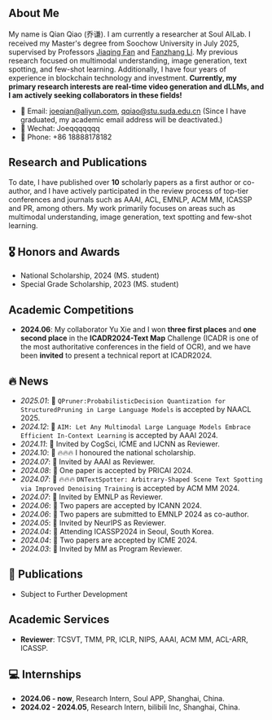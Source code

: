 ## About Me

My name is Qian Qiao (乔谦). I am currently a researcher at Soul AILab. I received my Master's degree from Soochow University in July 2025, supervised by Professors [Jiaqing Fan](https://scst.suda.edu.cn/4c/a2/c11250a543906/page.htm) and [Fanzhang Li](https://scst.suda.edu.cn/0e/e0/c11250a528096/page.htm). My previous research focused on multimodal understanding, image generation, text spotting, and few-shot learning. Additionally, I have four years of experience in blockchain technology and investment. **Currently, my primary research interests are real-time video generation and dLLMs, and I am actively seeking collaborators in these fields!**

<!-- <i style="color:#e74d3c">I will join [Weizhong Zhang](https://weizhonz.github.io/)'s team as a research assistant next year.</i>   -->

<!-- I am actively looking for a Ph.D. position or **research assistant (remote)** in 2025 Fall. Feel free to contact me if you are interested! -->
+ 📧 Email: [joeqian@aliyun.com](mailto:joeqian@aliyun.com), [qqiao@stu.suda.edu.cn](mailto:qqiao@stu.suda.edu.cn) (Since I have graduated, my academic email address will be deactivated.)
+ 💬 Wechat: Joeqqqqqqq
+ 📱 Phone: +86 18888178182

## Research and Publications
To date, I have published over **10** scholarly papers as a first author or co-author, and I have actively participated in the review process of top-tier conferences and journals such as AAAI, ACL, EMNLP, ACM MM, ICASSP and PR, among others. My work primarily focuses on areas such as multimodal understanding, image generation, text spotting and few-shot learning.

<!-- ## 📖 Educations-->
<!-- + Master, School of Computer Science and Technology, **Soochow University**, Suzhou, China.-->
<!-- + Bachelor,School of Computer Science and Technology, **Soochow University**, Suzhou, China.-->
## 🎖 Honors and Awards
<!-- - *2022.09* National Scholarships for Postgraduate Students. -->
- National Scholarship, 2024 (MS. student)
- Special Grade Scholarship, 2023 (MS. student)

## Academic Competitions
* **2024.06**: My collaborator Yu Xie and I won **three first places** and **one second place** in the **ICADR2024-Text Map** Challenge (ICADR is one of the most authoritative conferences in the field of OCR), and we have been **invited** to present a technical report at ICADR2024.

## 🔥 News
- *2025.01*: 🎉 `QPruner:ProbabilisticDecision Quantization for StructuredPruning in Large Language Models` is accepted by NAACL 2025.
- *2024.12*: 🎉 `AIM: Let Any Multimodal Large Language Models Embrace Efficient In-Context Learning` is accepted by AAAI 2024.
- *2024.11*: 🎉 Invited by CogSci, ICME and IJCNN as Reviewer.
- *2024.10*: 🎉 🔥🔥🔥 I honoured the national scholarship.
- *2024.07*: 🎉 Invited by AAAI as Reviewer.
- *2024.08*: 🎉 One paper is accepted by PRICAI 2024.
- *2024.07*: 🎉 🔥🔥🔥 `DNTextSpotter: Arbitrary-Shaped Scene Text Spotting via Improved Denoising Training` is accepted by ACM MM 2024.
- *2024.07*: 🎉 Invited by EMNLP as Reviewer.
- *2024.06*: 🎉 Two papers are accepted by ICANN 2024.
- *2024.06*: 🎉 Two papers are submitted to EMNLP 2024 as co-author.
- *2024.05*: 🎉 Invited by NeurIPS as Reviewer.
- *2024.04*: 🎉 Attending ICASSP2024 in Seoul, South Korea.
- *2024.04*: 🎉 Two papers are accepted by ICME 2024.
- *2024.03*: 🎉 Invited by MM as Program Reviewer.

## 📝 Publications
- Subject to Further Development
<!-- * Alleviating Hallucinations of Large Language Models through Induced Hallucinations [[paper]](https://arxiv.org/abs/2312.15710) [[repo]](https://github.com/HillZhang1999/icd) <img alt="GitHub Repo stars" src="https://img.shields.io/github/stars/hillzhang1999/icd?style=social"> [![](https://img.shields.io/badge/dynamic/json?label=citation&query=citationCount&url=https://api.semanticscholar.org/graph/v1/paper/3f915aab835cbfe69e7b2ea1c73b74ac8a2d384e?fields=citationCount)](https://www.semanticscholar.org/paper/3f915aab835cbfe69e7b2ea1c73b74ac8a2d384e)<br> 
**Yue Zhang**, Leyang Cui, Wei Bi, Shuming Shi. 2023. In **_Arxiv_**. -->

## Academic Services
* **Reviewer**: TCSVT, TMM, PR, ICLR, NIPS, AAAI, ACM MM, ACL-ARR, ICASSP.

## 💻 Internships
* **2024.06 - now**, Research Intern, Soul APP, Shanghai, China.
* **2024.02 - 2024.05**, Research Intern, bilibili Inc, Shanghai, China.
